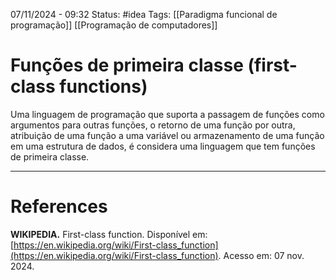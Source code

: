 07/11/2024 - 09:32
Status: #idea
Tags: [[Paradigma funcional de programação]] [[Programação de computadores]]

# Funções de primeira classe (first-class functions)

Uma linguagem de programação que suporta a passagem de funções como argumentos para outras funções, o retorno de uma função por outra, atribuição de uma função a uma variável ou armazenamento de uma função em uma estrutura de dados, é considera uma linguagem que tem funções de primeira classe.


---

# References

**WIKIPEDIA.** First-class function. Disponível em: [https://en.wikipedia.org/wiki/First-class_function](https://en.wikipedia.org/wiki/First-class_function). Acesso em: 07 nov. 2024.